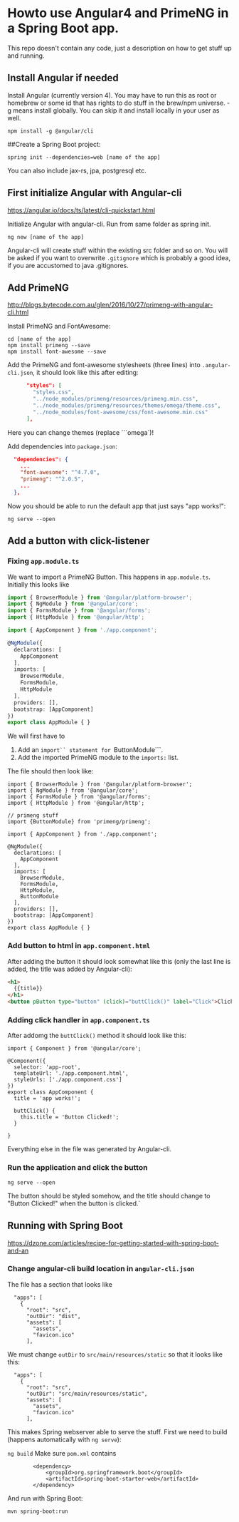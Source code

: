 # Howto use Angular4 and PrimeNG in a Spring Boot app.

This repo doesn't contain any code, just a description on how to get stuff up and running.

## Install Angular if needed

Install Angular (currently version 4). You may have to run this as root or
homebrew or some id that has rights to do stuff in the brew/npm universe. -g
means install globally. You can skip it and install locally in your user as well.

```
npm install -g @angular/cli
```

##Create a Spring Boot project:

```
spring init --dependencies=web [name of the app]
```
You can also include jax-rs, jpa, postgresql etc.

## First initialize Angular with Angular-cli

https://angular.io/docs/ts/latest/cli-quickstart.html

Initialize Angular with angular-cli. Run from same folder as spring init.

```
ng new [name of the app]
```
Angular-cli will create stuff within the existing src folder and so on.
You will be asked if you want to overwrite ```.gitignore``` which is probably
a good idea, if you are accustomed to java .gitignores.

## Add PrimeNG

http://blogs.bytecode.com.au/glen/2016/10/27/primeng-with-angular-cli.html

Install PrimeNG and FontAwesome:

```
cd [name of the app]
npm install primeng --save
npm install font-awesome --save
```

Add the PrimeNG and font-awesome stylesheets (three lines) into ```.angular-cli.json```, it should look like this after editing:

```json
      "styles": [
        "styles.css",
        "../node_modules/primeng/resources/primeng.min.css",
        "../node_modules/primeng/resources/themes/omega/theme.css",
        "../node_modules/font-awesome/css/font-awesome.min.css"
      ],
```

Here you can change themes (replace ```omega`)!

Add dependencies into ```package.json```:

```json
  "dependencies": {
    ...
    "font-awesome": "^4.7.0",
    "primeng": "^2.0.5",
    ...
  },
```

Now you should be able to run the default app that just says "app works!":

```
ng serve --open
```

## Add a button with click-listener
### Fixing ```app.module.ts```
We want to import a PrimeNG Button. This happens in ``app.module.ts``. Initially this looks like

```typescript
import { BrowserModule } from '@angular/platform-browser';
import { NgModule } from '@angular/core';
import { FormsModule } from '@angular/forms';
import { HttpModule } from '@angular/http';

import { AppComponent } from './app.component';

@NgModule({
  declarations: [
    AppComponent
  ],
  imports: [
    BrowserModule,
    FormsModule,
    HttpModule
  ],
  providers: [],
  bootstrap: [AppComponent]
})
export class AppModule { }

```

We will first have to 

1. Add an ```import`` statement for ```ButtonModule```.
1. Add the imported PrimeNG module to the ```imports:``` list.

The file should then look like:

```
import { BrowserModule } from '@angular/platform-browser';
import { NgModule } from '@angular/core';
import { FormsModule } from '@angular/forms';
import { HttpModule } from '@angular/http';

// primeng stuff
import {ButtonModule} from 'primeng/primeng';

import { AppComponent } from './app.component';

@NgModule({
  declarations: [
    AppComponent
  ],
  imports: [
    BrowserModule,
    FormsModule,
    HttpModule,
    ButtonModule
  ],
  providers: [],
  bootstrap: [AppComponent]
})
export class AppModule { }
```

### Add button to html in ```app.component.html```

After adding the button it should look somewhat like this (only the last line is added, the title was added by Angular-cli):

```html
<h1>
  {{title}}
</h1>
<button pButton type="button" (click)="buttClick()" label="Click">Clickus dickus</button>
```

### Adding click handler in ```app.component.ts```

After addomg the ```buttClick()``` method it should look like this:

```
import { Component } from '@angular/core';

@Component({
  selector: 'app-root',
  templateUrl: './app.component.html',
  styleUrls: ['./app.component.css']
})
export class AppComponent {
  title = 'app works!';

  buttClick() {
    this.title = 'Button Clicked!';
  }
  
}
```

Everything else in the file was generated by Angular-cli.

### Run the application and click the button

```
ng serve --open
```

The button should be styled somehow, and the title should change to "Button Clicked!" when the button is clicked.`

## Running with Spring Boot

https://dzone.com/articles/recipe-for-getting-started-with-spring-boot-and-an

### Change angular-cli build location in ```angular-cli.json```

The file has a section that looks like

```
  "apps": [
    {
      "root": "src",
      "outDir": "dist",
      "assets": [
        "assets",
        "favicon.ico"
      ],
```

We must change ```outDir``` to ```src/main/resources/static``` so that it looks like this:

```
  "apps": [
    {
      "root": "src",
      "outDir": "src/main/resources/static",
      "assets": [
        "assets",
        "favicon.ico"
      ],
```

This makes Spring webserver able to serve the stuff. First we need to build (happens automatically with ```ng serve```):

```ng build```
Make sure ```pom.xml``` contains

```
		<dependency>
			<groupId>org.springframework.boot</groupId>
			<artifactId>spring-boot-starter-web</artifactId>
		</dependency>
```

And run with Spring Boot:

```mvn spring-boot:run```



